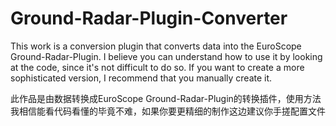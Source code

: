 # Ground-Radar-Plugin-Converter
This work is a conversion plugin that converts data into the EuroScope Ground-Radar-Plugin. I believe you can understand how to use it by looking at the code, since it's not difficult to do so. If you want to create a more sophisticated version, I recommend that you manually create it.

此作品是由数据转换成EuroScope Ground-Radar-Plugin的转换插件，使用方法我相信能看代码看懂的毕竟不难，如果你要更精细的制作这边建议你手搓配置文件
